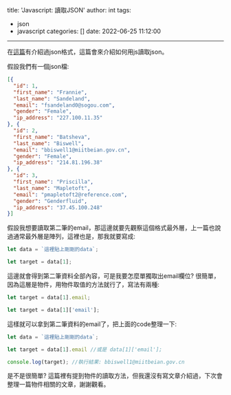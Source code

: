 title: 'Javascript: 讀取JSON'
author: int
tags:
  - json
  - javascript
categories: []
date: 2022-06-25 11:12:00
---
在[這篇](https://huanginch.github.io/2022/06/24/JSON%E6%A0%BC%E5%BC%8F/)有介紹過json格式，這篇會來介紹如何用js讀取json。

假設我們有一個json檔:
```json
[{
  "id": 1,
  "first_name": "Frannie",
  "last_name": "Sandeland",
  "email": "fsandeland0@sogou.com",
  "gender": "Female",
  "ip_address": "227.100.11.35"
}, {
  "id": 2,
  "first_name": "Batsheva",
  "last_name": "Biswell",
  "email": "bbiswell1@miitbeian.gov.cn",
  "gender": "Female",
  "ip_address": "214.81.196.38"
}, {
  "id": 3,
  "first_name": "Priscilla",
  "last_name": "Mapletoft",
  "email": "pmapletoft2@reference.com",
  "gender": "Genderfluid",
  "ip_address": "37.45.100.248"
}]
```

假設我想要讀取第二筆的email，那這邊就要先觀察這個格式最外層，上一篇也說過通常最外層是陣列，這裡也是，那我就要寫成:
```js
let data = `這裡貼上剛剛的data`;

let target = data[1];
```

這邊就會得到第二筆資料全部內容，可是我要怎麼單獨取出email欄位? 很簡單，因為這層是物件，用物件取值的方法就行了，寫法有兩種:

```js
let target = data[1].email;

let target = data[1]['email'];
```

這樣就可以拿到第二筆資料的email了，把上面的code整理一下:
```js
let data = `這裡貼上剛剛的data`;

let target = data[1].email //或是 data[1]['email'];

console.log(target); //執行結果: bbiswell1@miitbeian.gov.cn
```

是不是很簡單? 這篇裡有提到物件的讀取方法，但我還沒有寫文章介紹過，下次會整理一篇物件相關的文章，謝謝觀看。